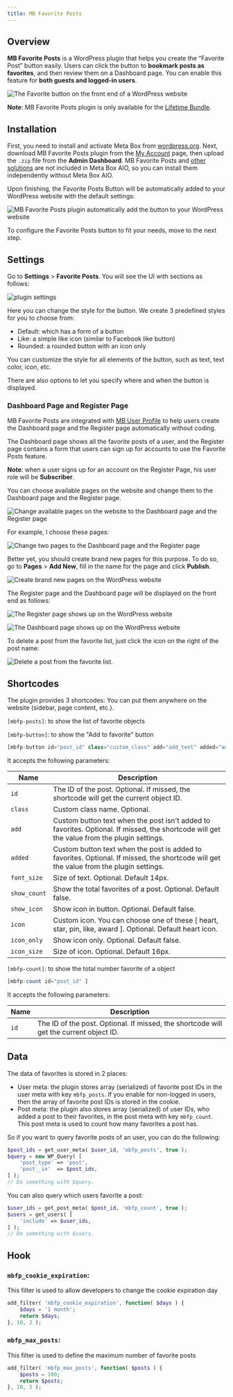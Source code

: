 ```yaml
---
title: MB Favorite Posts
---
```


## Overview

**MB Favorite Posts** is a WordPress plugin that helps you create the “Favorite Post” button easily. Users can click the button to **bookmark posts as favorites**, and then review them on a Dashboard page. You can enable this feature for **both guests and logged-in users**.

![The Favorite button on the front end of a WordPress website](https://i.imgur.com/JIiikVW.png)

**Note**: MB Favorite Posts plugin is only available for the [Lifetime Bundle](https://metabox.io/pricing/).

## Installation

First, you need to install and activate Meta Box from [wordpress.org](https://wordpress.org/plugins/meta-box/). Next, download MB Favorite Posts plugin from the [My Account](https://metabox.io/my-account/) page, then upload the <code>.zip</code> file from the **Admin Dashboard**. MB Favorite Posts and [other solutions](https://metabox.io/product-category/solutions/) are not included in Meta Box AIO, so you can install them independently without Meta Box AIO.

Upon finishing, the Favorite Posts Button will be automatically added to your WordPress website with the default settings:

![MB Favorite Posts plugin automatically add the button to your WordPress website](https://i.imgur.com/y5MAFRk.png)

To configure the Favorite Posts button to fit your needs, move to the next step.

## Settings

Go to **Settings** > **Favorite Posts**. You will see the UI with sections as follows:

![plugin settings](https://i.imgur.com/xLgurGV.png)

Here you can change the style for the button. We create 3 predefined styles for you to choose from:

- Default: which has a form of a button
- Like: a simple like icon (similar to Facebook like button)
- Rounded: a rounded button with an icon only

You can customize the style for all elements of the button, such as text, text color, icon, etc.

There are also options to let you specify where and when the button is displayed.

### Dashboard Page and Register Page

MB Favorite Posts are integrated with [MB User Profile](/extensions/mb-user-profile/) to help users create the Dashboard page and the Register page automatically without coding.

The Dashboard page shows all the favorite posts of a user, and the Register page contains a form that users can sign up for accounts to use the Favorite Posts feature.

**Note**: when a user signs up for an account on the Register Page, his user role will be **Subscriber**.

You can choose available pages on the website and change them to the Dashboard page and the Register page.

![Change available pages on the website to the Dashboard page and the Register page](https://i.imgur.com/UMR7SsL.png)

For example, I choose these pages:

![Change two pages to the Dashboard page and the Register page](https://i.imgur.com/6e5wOLu.png)

Better yet, you should create brand new pages for this purpose. To do so, go to **Pages** > **Add New**, fill in the name for the page and click **Publish**.

![Create brand new pages on the WordPress website](https://i.imgur.com/6lDi2YI.png)

The Register page and the Dashboard page will be displayed on the front end as follows:

![The Register page shows up on the WordPress website](https://i.imgur.com/uwH64JE.png)

![The Dashboard page shows up on the WordPress website](https://i.imgur.com/4uDV7P1.png)

To delete a post from the favorite list, just click the icon on the right of the post name:

![Delete a post from the favorite list.](https://i.imgur.com/KxbKTyf.png)

## Shortcodes

The plugin provides 3 shortcodes:
You can put them anywhere on the website (sidebar, page content, etc.).

`[mbfp-posts]`: to show the list of favorite objects

`[mbfp-button]`: to show the "Add to favorite" button

```php
[mbfp-button id="post_id" class="custom_class" add="add_text" added="added_text" show_count="true"]
```
It accepts the following parameters:

Name|Description
---|---
`id`|The ID of the post. Optional. If missed, the shortcode will get the current object ID.
`class`|Custom class name. Optional.
`add`|Custom button text when the post isn't added to favorites. Optional. If missed, the shortcode will get the value from the plugin settings.
`added`|Custom button text when the post is added to favorites. Optional. If missed, the shortcode will get the value from the plugin settings.
`font_size`|Size of text. Optional. Default 14px.
`show_count`|Show the total favorites of a post. Optional. Default false.
`show_icon`|Show icon in button. Optional. Default false.
`icon`|Custom icon. You can choose one of these [ heart, star, pin, like, award ]. Optional. Default heart icon.
`icon_only`|Show icon only. Optional. Default false.
`icon_size`|Size of icon. Optional. Default 16px.


`[mbfp-count]`: to show the total number favorite of a object
```php
[mbfp-count id="post_id" ]
```
It accepts the following parameters:

Name|Description
---|---
`id`|The ID of the post. Optional. If missed, the shortcode will get the current object ID.

## Data

The data of favorites is stored in 2 places:

- User meta: the plugin stores array (serialized) of favorite post IDs in the user meta with key `mbfp_posts`. If you enable for non-logged in users, then the array of favorite post IDs is stored in the cookie.
- Post meta: the plugin also stores array (serialized) of user IDs, who added a post to their favorites, in the post meta with key `mbfp_count`. This post meta is used to count how many favorites a post has.

So if you want to query favorite posts of an user, you can do the following:

```php
$post_ids = get_user_meta( $user_id, 'mbfp_posts', true );
$query = new WP_Query( [
    'post_type' => 'post',
    'post__in'  => $post_ids,
] );
// Do something with $query.
```

You can also query which users favorite a post:

```php
$user_ids = get_post_meta( $post_id, 'mbfp_count', true );
$users = get_users( [
    'include' => $user_ids,
] );
// Do something with $users.
```
## Hook

### `mbfp_cookie_expiration`:

This filter is used to allow developers to change the cookie expiration day

```php
add_filter( 'mbfp_cookie_expiration', function( $days ) {
    $days = '1 month';
    return $days;
}, 10, 3 );
```

### `mbfp_max_posts`:

This filter is used to define the maximum number of favorite posts

```php
add_filter( 'mbfp_max_posts', function( $posts ) {
    $posts = 100;
    return $posts;
}, 10, 3 );
```
